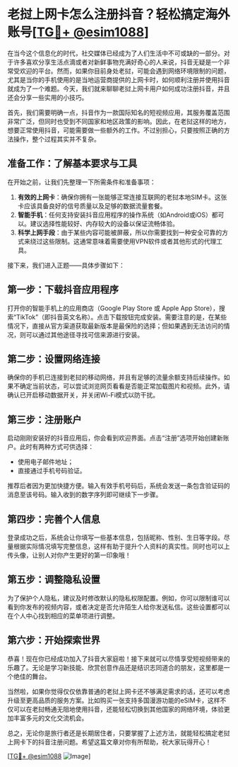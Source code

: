 # 老挝上网卡怎么注册抖音？轻松搞定海外账号[[TG💪+ @esim1088](https://t.me/s/esim1088)]

在当今这个信息化的时代，社交媒体已经成为了人们生活中不可或缺的一部分。对于许多喜欢分享生活点滴或者对新鲜事物充满好奇心的人来说，抖音无疑是一个非常受欢迎的平台。然而，如果你目前身处老挝，可能会遇到网络环境限制的问题，尤其是当你的手机使用的是当地运营商提供的上网卡时，如何顺利注册并使用抖音就成为了一个难题。今天，我们就来聊聊老挝上网卡用户如何成功注册抖音，并且还会分享一些实用的小技巧。

首先，我们需要明确一点，抖音作为一款国际知名的短视频应用，其服务覆盖范围非常广泛，但同时也受到不同国家和地区政策的影响。因此，在老挝这样的地方，想要正常使用抖音，可能需要做一些额外的工作。不过别担心，只要按照正确的方法操作，整个过程其实并不复杂。

## 准备工作：了解基本要求与工具

在开始之前，让我们先整理一下所需条件和准备事项：

1. **有效的上网卡**：确保你拥有一张能够正常连接互联网的老挝本地SIM卡。这张卡应该具备良好的信号质量以及足够的数据流量套餐。
2. **智能手机**：任何支持安装抖音应用程序的操作系统（如Android或iOS）都可以。建议选择性能较好、内存较大的设备以保证流畅体验。
3. **科学上网手段**：由于某些内容可能被屏蔽，所以你需要找到一种安全可靠的方式来绕过这些限制。这通常意味着需要使用VPN软件或者其他形式的代理工具。

接下来，我们进入正题——具体步骤如下：

## 第一步：下载抖音应用程序

打开你的智能手机上的应用商店（Google Play Store 或 Apple App Store），搜索“TikTok”（即抖音英文名称）。点击下载按钮完成安装。需要注意的是，在某些情况下，直接从官方渠道获取最新版本是最保险的选择；但如果遇到无法访问的情况，则可以通过其他途径寻找可信来源进行安装。

## 第二步：设置网络连接

确保你的手机已连接到老挝的移动网络，并且有足够的流量余额支持后续操作。如果不确定当前状态，可以尝试浏览网页看看是否能正常加载图片和视频。此外，请确认已开启移动数据开关，并关闭Wi-Fi模式以防干扰。

## 第三步：注册账户

启动刚刚安装好的抖音应用后，你会看到欢迎界面。点击“注册”选项开始创建新账户。此时有两种方式可供选择：
- 使用电子邮件地址；
- 直接通过手机号码验证。

推荐后者因为更加快捷方便。输入有效手机号码后，系统会发送一条包含验证码的消息至该号码。输入收到的数字序列即可继续下一步骤。

## 第四步：完善个人信息

登录成功之后，系统会让你填写一些基本信息，包括昵称、性别、生日等字段。尽量根据实际情况填写完整信息，这样有助于提升个人资料的真实性。同时也可以上传头像，让别人对你产生更好的第一印象哦！

## 第五步：调整隐私设置

为了保护个人隐私，建议及时修改默认的隐私权限配置。例如，你可以限制谁可以看到你发布的视频内容，或者决定是否允许陌生人给你发送私信。这些设置都可以在个人中心找到相应的菜单项进行调整。

## 第六步：开始探索世界

恭喜！现在你已经成功加入了抖音大家庭啦！接下来就可以尽情享受短视频带来的乐趣了。无论是学习新技能、欣赏创意作品还是结识志同道合的朋友，这里都是一个绝佳的舞台。

当然啦，如果你觉得仅仅依靠普通的老挝上网卡还不够满足需求的话，还可以考虑升级至更高品质的服务方案。比如购买一张支持多国漫游功能的eSIM卡，这样不仅可以在老挝畅通无阻地使用抖音，还能轻松切换到其他国家的网络环境，体验更加丰富多元的文化交流机会。

总之，无论你是旅行者还是长期居住者，只要掌握了上述方法，就能轻松搞定老挝上网卡下的抖音注册问题。希望这篇文章对你有所帮助，祝大家玩得开心！

[[TG💪+ @esim1088](https://t.me/s/esim1088) ![Image](https://i.postimg.cc/4NQfJmqS/Snipaste-2025-05-13-00-14-12.png)]